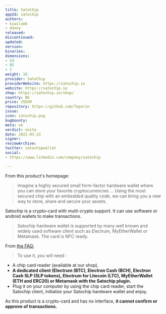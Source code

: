 ```yaml
---
title: SatoChip
appId: satochip
authors:
- kiwilamb
- danny
released: 
discontinued: 
updated: 
version: 
binaries: 
dimensions:
- 54
- 85
- 1
weight: 10
provider: SatoChip
providerWebsite: https://satochip.io
website: https://satochip.io
shop: https://satochip.io/shop/
country: BE
price: 25EUR
repository: https://github.com/Toporin
issue: 
icon: satochip.png
bugbounty: 
meta: ok
verdict: noita
date: 2022-03-23
signer: 
reviewArchive: 
twitter: satochipwallet
social:
- https://www.linkedin.com/company/satochip

---
```


From this product's homepage:

> Imagine a highly secured small form-factor hardware wallet where you can store your favorite cryptocurrencies …
Using the most secured chip with an embedded quality code, we can bring you a new way to store, share and secure your assets.

Satochip is a crypto-card with multi-crypto support. It can use software or android wallets to make transactions.

> Satochip hardware wallet is supported by many well known and widely used software client such as Electrum, MyEtherWallet or Metamask. The card is NFC ready.

From [the FAQ:](https://satochip.io/faq/)

> To use it, you will need :
 - A chip card reader (available at our shop),
 - **A dedicated client (Electrum (BTC), Electron Cash (BCH), Electron Cash SLP (SLP tokens), Electrum for Litecoin (LTC), MyEtherWallet (ETH and ERC20) or Metamask with the Satochip plugin.**
 - Plug it on your computer by using the chip card reader, start the Satochip client, initialize your Satochip hardware wallet and enjoy.
 
As this product is a crypto-card and has no interface, **it cannot confirm or approve of transactions.**
